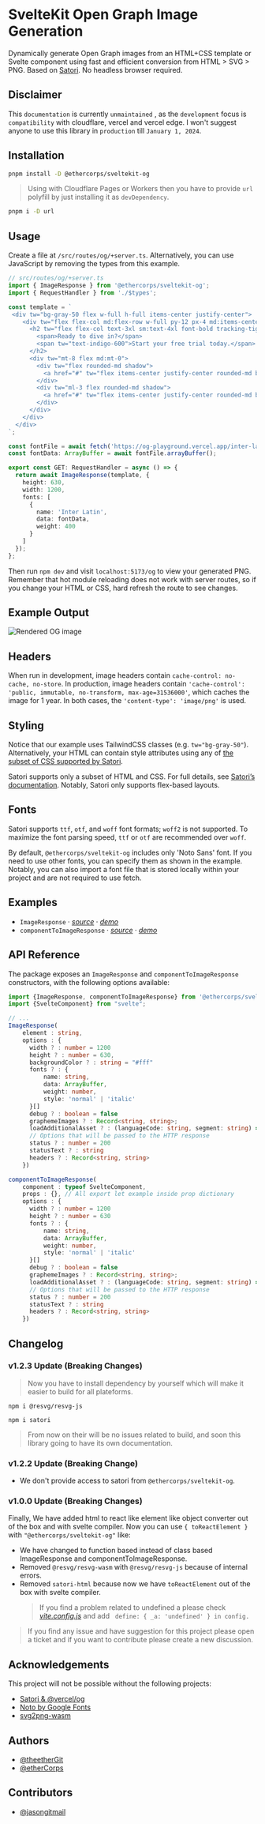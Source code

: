 # SvelteKit Open Graph Image Generation

Dynamically generate Open Graph images from an HTML+CSS template or Svelte component using fast and efficient conversion from HTML > SVG > PNG. Based on [Satori](https://github.com/vercel/satori#documentation). No headless browser required.

## Disclaimer

This `documentation`  is currently `unmaintained` , as the `development` focus is `compatibility` with cloudflare, vercel and vercel edge. 
I won't suggest anyone to use this library in `production` till  `January 1, 2024`. 

## Installation

```bash
pnpm install -D @ethercorps/sveltekit-og
```

> Using with Cloudflare Pages or Workers then you have to provide `url` polyfill by just installing it as `devDependency`.

```bash
pnpm i -D url
```

## Usage

Create a file at `/src/routes/og/+server.ts`. Alternatively, you can use JavaScript by removing the types from this example.

```typescript
// src/routes/og/+server.ts
import { ImageResponse } from '@ethercorps/sveltekit-og';
import { RequestHandler } from './$types';

const template = `
 <div tw="bg-gray-50 flex w-full h-full items-center justify-center">
    <div tw="flex flex-col md:flex-row w-full py-12 px-4 md:items-center justify-between p-8">
      <h2 tw="flex flex-col text-3xl sm:text-4xl font-bold tracking-tight text-gray-900 text-left">
        <span>Ready to dive in?</span>
        <span tw="text-indigo-600">Start your free trial today.</span>
      </h2>
      <div tw="mt-8 flex md:mt-0">
        <div tw="flex rounded-md shadow">
          <a href="#" tw="flex items-center justify-center rounded-md border border-transparent bg-indigo-600 px-5 py-3 text-base font-medium text-white">Get started</a>
        </div>
        <div tw="ml-3 flex rounded-md shadow">
          <a href="#" tw="flex items-center justify-center rounded-md border border-transparent bg-white px-5 py-3 text-base font-medium text-indigo-600">Learn more</a>
        </div>
      </div>
    </div>
  </div>
`;

const fontFile = await fetch('https://og-playground.vercel.app/inter-latin-ext-400-normal.woff');
const fontData: ArrayBuffer = await fontFile.arrayBuffer();

export const GET: RequestHandler = async () => {
  return await ImageResponse(template, {
    height: 630,
    width: 1200,
    fonts: [
      {
        name: 'Inter Latin',
        data: fontData,
        weight: 400
      }
    ]
  });
};
```

Then run `npm dev` and visit `localhost:5173/og` to view your generated PNG. Remember that hot module reloading does not work with server routes, so if you change your HTML or CSS, hard refresh the route to see changes.

## Example Output

![Rendered OG image](static/demo.png)

## Headers

When run in development, image headers contain `cache-control: no-cache, no-store`. In production, image headers contain `'cache-control': 'public, immutable, no-transform, max-age=31536000'`, which caches the image for 1 year. In both cases, the `'content-type': 'image/png'` is used.

## Styling

Notice that our example uses TailwindCSS classes (e.g. `tw="bg-gray-50"`). Alternatively, your HTML can contain style attributes using any of [the subset of CSS supported by Satori](https://github.com/vercel/satori#css).

Satori supports only a subset of HTML and CSS. For full details, see [Satori’s documentation](https://github.com/vercel/satori#documentation). Notably, Satori only supports flex-based layouts.

## Fonts

Satori supports `ttf`, `otf`, and `woff` font formats; `woff2` is not supported. To maximize the font parsing speed, `ttf` or `otf` are recommended over `woff`.

By default, `@ethercorps/sveltekit-og` includes only 'Noto Sans' font. If you need to use other fonts, you can specify them as shown in the example. Notably, you can also import a font file that is stored locally within your project and are not required to use fetch.

## Examples

- `ImageResponse` · [_source_](/src/routes/new/+server.ts) · [_demo_](https://sveltekit-og-five.vercel.app/new)
- `componentToImageResponse` · [_source_](/src/routes/component-og/) · [_demo_](https://sveltekit-og-five.vercel.app/component-og)

## API Reference

The package exposes an `ImageResponse` and `componentToImageResponse` constructors, with the following options available:

```typescript
import {ImageResponse, componentToImageResponse} from '@ethercorps/sveltekit-og'
import {SvelteComponent} from "svelte";

// ...
ImageResponse(
    element : string,
    options : {
      width ? : number = 1200
      height ? : number = 630,
      backgroundColor ? : string = "#fff"
      fonts ? : {
          name: string,
          data: ArrayBuffer,
          weight: number,
          style: 'normal' | 'italic'
      }[]
      debug ? : boolean = false
      graphemeImages ? : Record<string, string>;
      loadAdditionalAsset ? : (languageCode: string, segment: string) => Promise<SatoriOptions["fonts"] | string | undefined>;
      // Options that will be passed to the HTTP response
      status ? : number = 200
      statusText ? : string
      headers ? : Record<string, string>
    })

componentToImageResponse(
    component : typeof SvelteComponent,
    props : {}, // All export let example inside prop dictionary
    options : {
      width ? : number = 1200
      height ? : number = 630
      fonts ? : {
          name: string,
          data: ArrayBuffer,
          weight: number,
          style: 'normal' | 'italic'
      }[]
      debug ? : boolean = false
      graphemeImages ? : Record<string, string>;
      loadAdditionalAsset ? : (languageCode: string, segment: string) => Promise<SatoriOptions["fonts"] | string | undefined>;
      // Options that will be passed to the HTTP response
      status ? : number = 200
      statusText ? : string
      headers ? : Record<string, string>
    })
```

## Changelog

### v1.2.3 Update (Breaking Changes)

> Now you have to install dependency by yourself which will make it easier to build for all plateforms.

```
npm i @resvg/resvg-js
```

```
npm i satori
```

> From now on their will be no issues related to build, and soon this library going to have its own documentation.

### v1.2.2 Update (Breaking Change)

- We don't provide access to satori from `@ethercorps/sveltekit-og`.

### v1.0.0 Update (Breaking Changes)

Finally, We have added html to react like element like object converter out of the box and with svelte compiler.
Now you can use `{ toReactElement }` with `"@ethercorps/sveltekit-og"` like:

- We have changed to function based instead of class based ImageResponse and componentToImageResponse.
- Removed `@resvg/resvg-wasm` with `@resvg/resvg-js` because of internal errors.
- Removed `satori-html` because now we have `toReactElement` out of the box with svelte compiler.
  > If you find a problem related to undefined a please check [_vite.config.js_](/vite.config.ts) and add ` define: { _a: 'undefined' } in config.`

> If you find any issue and have suggestion for this project please open a ticket and if you want to contribute please create a new discussion.

## Acknowledgements

This project will not be possible without the following projects:

- [Satori & @vercel/og](https://github.com/vercel/satori)
- [Noto by Google Fonts](https://fonts.google.com/noto)
- [svg2png-wasm](https://github.com/ssssota/svg2png-wasm)

## Authors

- [@theetherGit](https://www.github.com/theetherGit)
- [@etherCorps](https://www.github.com/etherCorps)

## Contributors

- [@jasongitmail](https://github.com/jasongitmail)
